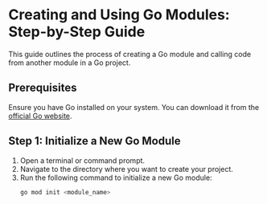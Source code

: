 # Creating and Using Go Modules: Step-by-Step Guide

This guide outlines the process of creating a Go module and calling code from another module in a Go project.

## Prerequisites

Ensure you have Go installed on your system. You can download it from the [official Go website](https://golang.org/dl/).

## Step 1: Initialize a New Go Module

1. Open a terminal or command prompt.
2. Navigate to the directory where you want to create your project.
3. Run the following command to initialize a new Go module:
   ```bash
   go mod init <module_name>
